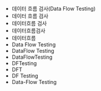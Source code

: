 - 데이터 흐름 검사(Data Flow Testing)
- 데이터 흐름 검사
- 데이터흐름 검사
- 데이터흐름검사
- 데이터흐름
- Data Flow Testing
- DataFlow Testing
- DataFlowTesting
- DFTesting
- DFT
- DF Testing
- Data-Flow Testing